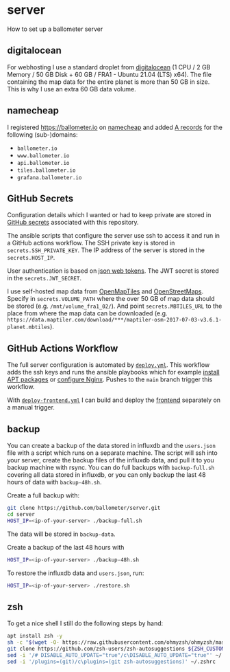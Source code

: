 # server
How to set up a ballometer server

## digitalocean

For webhosting I use a standard droplet from [digitalocean](https://www.digitalocean.com/) (1 CPU / 2 GB Memory / 50 GB Disk + 60 GB / FRA1 - Ubuntu 21.04 (LTS) x64). The file containing the map data for the entire planet is more than 50 GB in size. This is why I use an extra 60 GB data volume.

## namecheap

I registered https://ballometer.io on [namecheap](https://namecheap) and added [A records](https://www.namecheap.com/support/knowledgebase/article.aspx/319/2237/how-can-i-set-up-an-a-address-record-for-my-domain/) for the following (sub-)domains:

* `ballometer.io`
* `www.ballometer.io`
* `api.ballometer.io`
* `tiles.ballometer.io`
* `grafana.ballometer.io`

## GitHub Secrets

Configuration details which I wanted or had to keep private are stored in [GitHub secrets](https://docs.github.com/en/actions/reference/encrypted-secrets) associated with this repository.

The ansible scripts that configure the server use ssh to access it and run in a GitHub actions workflow. The SSH private key is stored in `secrets.SSH_PRIVATE_KEY`. The IP address of the server is stored in the `secrets.HOST_IP`. 

User authentication is based on [json web tokens](https://jwt.io/). The JWT secret is stored in the `secrets.JWT_SECRET`.

I use self-hosted map data from [OpenMapTiles](https://openmaptiles.org/) and [OpenStreetMaps](https://www.openstreetmap.org). Specify in `secrets.VOLUME_PATH` where the over 50 GB of map data should be stored (e.g. `/mnt/volume_fra1_02/`). And point `secrets.MBTILES_URL` to the place from where the map data can be downloaded (e.g. `https://data.maptiler.com/download/***/maptiler-osm-2017-07-03-v3.6.1-planet.mbtiles`).

## GitHub Actions Workflow

The full server configuration is automated by [`deploy.yml`](https://github.com/ballometer/server/blob/main/.github/workflows/deploy.yml). This workflow adds the ssh keys and runs the ansible playbooks which for example [install APT packages](https://github.com/ballometer/server/blob/main/apt.yml) or [configure Nginx](https://github.com/ballometer/server/blob/main/nginx.yml). Pushes to the `main` branch trigger this workflow.

With [`deploy-frontend.yml`](https://github.com/ballometer/server/blob/main/.github/workflows/deploy-frontend.yml) I can build and deploy the [frontend](https://github.com/ballometer/frontend/) separately on a manual trigger.

## backup

You can create a backup of the data stored in influxdb and the `users.json` file with a script which runs on a separate machine. The script will ssh into your server, create the backup files of the influxdb data, and pull it to you backup machine with rsync. You can do full backups with `backup-full.sh` covering all data stored in influxdb, or you can only backup the last 48 hours of data with `backup-48h.sh`.

Create a full backup with:

```bash
git clone https://github.com/ballometer/server.git
cd server
HOST_IP=<ip-of-your-server> ./backup-full.sh
```

The data will be stored in `backup-data`.

Create a backup of the last 48 hours with
```bash
HOST_IP=<ip-of-your-server> ./backup-48h.sh
```

To restore the influxdb data and `users.json`, run:
```bash
HOST_IP=<ip-of-your-server> ./restore.sh
```

## zsh

To get a nice shell I still do the following steps by hand:

```bash
apt install zsh -y
sh -c "$(wget -O- https://raw.githubusercontent.com/ohmyzsh/ohmyzsh/master/tools/install.sh)"
git clone https://github.com/zsh-users/zsh-autosuggestions ${ZSH_CUSTOM:-~/.oh-my-zsh/custom}/plugins/zsh-autosuggestions
sed -i '/# DISABLE_AUTO_UPDATE="true"/c\DISABLE_AUTO_UPDATE="true"' ~/.zshrc
sed -i '/plugins=(git)/c\plugins=(git zsh-autosuggestions)' ~/.zshrc
```
